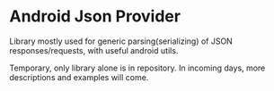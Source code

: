 Android Json Provider
===================

Library mostly used for generic parsing(serializing) of JSON responses/requests, with useful android utils.

Temporary, only library alone is in repository. In incoming days, more descriptions and examples will come.
